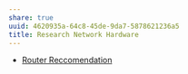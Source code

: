 ```yaml
---
share: true
uuid: 4620935a-64c8-45de-9da7-5878621236a5
title: Research Network Hardware
---
```

* [Router Reccomendation](https://dl.ubnt.com/guides/edgemax/EdgeRouter_PoE_5_QSG.pdf)